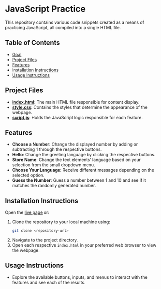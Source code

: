 # JavaScript Practice
This repository contains various code snippets created as a means of practicing JavaScript, all compiled into a single HTML file.

## Table of Contents
- [Goal](#goal)
- [Project Files](#project-files)
- [Features](#features)
- [Installation Instructions](#installation-instructions)
- [Usage Instructions](#usage-instructions)

## Project Files
- **[index.html](index.html)**: The main HTML file responsible for content display.
- **[style.css](style.css)**: Contains the styles that determine the appearance of the webpage.
- **[script.js](script.js)**: Holds the JavaScript logic responsible for each feature.

## Features
- **Choose a Number**: Change the displayed number by adding or subtracting 1 through the respective buttons.
- **Hello**: Change the greeting language by clicking the respective buttons.
- **Store Name**: Change the text elements' language based on your selection from the small dropdown menu.
- **Choose Your Language**: Receive different messages depending on the selected option.
- **Guess the Number**: Guess a number between 1 and 10 and see if it matches the randomly generated number.

## Installation Instructions
Open the [live page]() or:
1. Clone the repository to your local machine using:
   ```bash
   git clone <repository-url>
2. Navigate to the project directory.
3. Open each respective `index.html` in your preferred web browser to view the webpage.

## Usage Instructions
- Explore the available buttons, inputs, and menus to interact with the features and see each of the results.